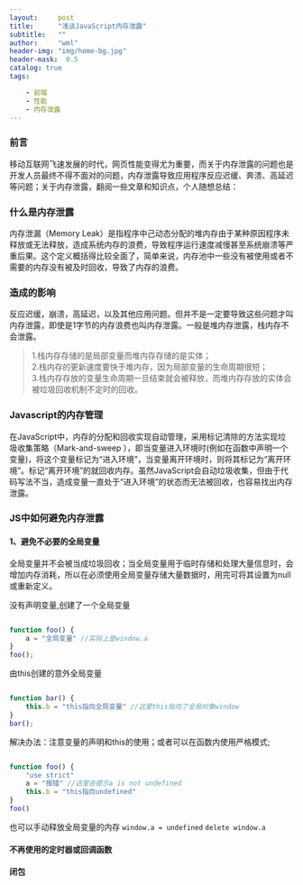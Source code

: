 ```yaml
---
layout:     post
title:      "浅谈JavaScript内存泄露"
subtitle:   ""
author:     "wml"
header-img: "img/home-bg.jpg"
header-mask:  0.5
catalog: true
tags:

    - 前端
    - 性能
    - 内存泄露
---
```


### 前言

移动互联网飞速发展的时代，网页性能变得尤为重要，而关于内存泄露的问题也是开发人员最终不得不面对的问题，内存泄露导致应用程序反应迟缓、奔溃、高延迟等问题；关于内存泄露，翻阅一些文章和知识点，个人随想总结：

### 什么是内存泄露

内存泄漏（Memory Leak）是指程序中己动态分配的堆内存由于某种原因程序未释放或无法释放，造成系统内存的浪费，导致程序运行速度减慢甚至系统崩溃等严重后果。这个定义概括得比较全面了，简单来说，内存池中一些没有被使用或者不需要的内存没有被及时回收，导致了内存的浪费。

### 造成的影响

反应迟缓，崩溃，高延迟，以及其他应用问题。但并不是一定要导致这些问题才叫内存泄露，即使是1字节的内存浪费也叫内存泄露。一般是堆内存泄露，栈内存不会泄露。

> 1.栈内存存储的是局部变量而堆内存存储的是实体；  
> 2.栈内存的更新速度要快于堆内存，因为局部变量的生命周期很短；  
> 3.栈内存存放的变量生命周期一旦结束就会被释放，而堆内存存放的实体会被垃圾回收机制不定时的回收。

### Javascript的内存管理

在JavaScript中，内存的分配和回收实现自动管理，采用标记清除的方法实现垃圾收集策略（Mark-and-sweep ），即当变量进入环境时(例如在函数中声明一个变量)，将这个变量标记为“进入环境”，当变量离开环境时，则将其标记为“离开环境”。标记“离开环境”的就回收内存。虽然JavaScript会自动垃圾收集，但由于代码写法不当，造成变量一直处于“进入环境”的状态而无法被回收，也容易找出内存泄露。

### JS中如何避免内存泄露

#### 1、避免不必要的全局变量

全局变量并不会被当成垃圾回收；当全局变量用于临时存储和处理大量信息时，会增加内存消耗，所以在必须使用全局变量存储大量数据时，用完可将其设置为null或重新定义。

没有声明变量,创建了一个全局变量

```js

function foo() {
    a = "全局变量" //实际上是window.a
}
foo();

```

由this创建的意外全局变量

```js

function bar() {
    this.b = "this指向全局变量" //这里this指向了全局对象window
}
bar();

```

解决办法：注意变量的声明和this的使用；或者可以在函数内使用严格模式;

```js

function foo() {
    "use strict"
    a = "报错" //这里会提示a is not undefined
    this.b = "this指向undefined"
}
foo()

```

也可以手动释放全局变量的内存 `window.a = undefined` `delete window.a`

#### 不再使用的定时器或回调函数

#### 闭包